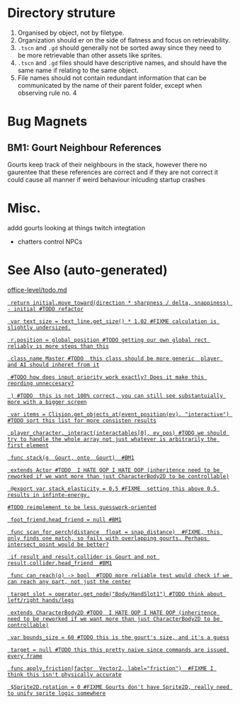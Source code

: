 # Directory struture
1. Organised by object, not by filetype.
2. Organization should er on the side of flatness and focus on retrievability.
3. `.tscn` and `.gd` should generally not be sorted away since they need to be more retrievable than other assets like sprites.
4. `.tscn` and `.gd` files should have descriptive names, and should have the same name if relating to the same object.
5. File names should not contain redundant information that can be communicated by the name of their parent folder, except when observing rule no. 4

# Bug Magnets
## BM1: Gourt Neighbour References
Gourts keep track of their neighbours in the stack, however there no gaurentee that these references are correct and if they are not correct it could cause all manner if weird behaviour inlcuding startup crashes

# Misc.
addd gourts looking at things
twitch integtation
- chatters control NPCs

# See Also (auto-generated)
[office-level/todo.md](./level/office-level/todo.md)

[` return initial.move_toward(direction * sharpness / delta, snappiness) - initial #TODO refactor`](./tools/yute.gd)

[` var text_size = text_line.get_size() * 1.02 #FIXME calculation is slightly undersized.`](./ui/speech_bubble/speech_bubble.gd)

[` r.position = global_position #TODO getting our own global rect reliably is more steps than this`](./ui/speech_bubble/speech_bubble.gd)

[` class_name Master #TODO  this class should be more generic  player and AI should inheret from it`](./player.gd)

[` #TODO how does input priority work exactly? Does it make this reording unneccesary?`](./player.gd)

[` ) #TODO  this is not 100% correct, you can still see substantuially more with a bigger screen`](./player.gd)

[` var items = Clision.get_objects_at(event_position(ev), "interactive") #TODO sort this list for more consisten results`](./player.gd)

[` player_character._interact(interactables[0], ev_pos) #TODO we should try to handle the whole array not just whatever is arbitrarily the first element`](./player.gd)

[` func stack(g  Gourt, onto  Gourt)  #BM1`](./gourts/gourtilities.gd)

[` extends Actor #TODO  I HATE OOP I HATE OOP (inheritence need to be reworked if we want more than just CharacterBody2D to be controllable)`](./gourts/gourt.gd)

[` @export var stack_elasticity = 0.5 #FIXME  setting this above 0.5 results in infinte-energy.`](./gourts/gourt.gd)

[` #TODO reimplement to be less guesswork-oriented `](./gourts/gourt.gd)

[` foot_friend.head_friend = null #BM1`](./gourts/gourt.gd)

[` func scan_for_perch(distance  float = snap_distance)  #FIXME, this only finds one match, so fails with overlapping gourts. Perhaps intersect_point would be better?`](./gourts/gourt.gd)

[` if result and result.collider is Gourt and not result.collider.head_friend  #BM1`](./gourts/gourt.gd)

[` func can_reach(o) -> bool  #TODO more reliable test would check if we can reach any part, not just the center`](./gourts/gourt.gd)

[` target_slot = operator.get_node("Body/HandSlot1") #TODO think about left/right hands/legs`](./props/equipable.gd)

[` extends CharacterBody2D #TODO  I HATE OOP I HATE OOP (inheritence need to be reworked if we want more than just CharacterBody2D to be controllable)`](./actor.gd)

[` var bounds_size = 60 #TODO this is the gourt's size, and it's a guess`](./actor.gd)

[` target = null #TODO this this pretty naive since commands are issued every frame`](./actor.gd)

[` func apply_friction(factor  Vector2, label="friction")  #FIXME I think this isn't physically accurate`](./actor.gd)

[` $Sprite2D.rotation = 0 #FIXME Gourts don't have Sprite2D, really need to unify sprite logic somewhere`](./actor.gd)

